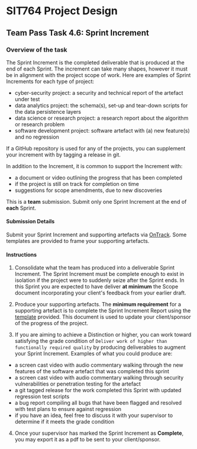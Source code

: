 <div id="banner"></div>

# SIT764 Project Design
## Team Pass Task 4.6: Sprint Increment

### Overview of the task
The Sprint Increment is the completed deliverable that is produced at the end of each Sprint. The increment can take many shapes, however it must be in alignment with the project scope of work. Here are examples of Sprint Increments for each type of project:

* cyber-security project: a security and technical report of the artefact under test
* data analytics project: the schema(s), set-up and tear-down scripts for the data persistence layers
* data science or research project: a research report about the algorithm or research problem
* software development project: software artefact with (a) new feature(s) and no regression

If a GitHub repository is used for any of the projects, you can supplement your increment with by tagging a release in git.

In addition to the Increment, it is common to support the Increment with:

* a document or video outlining the progress that has been completed
* if the project is still on track for completion on time
* suggestions for scope amendments, due to new discoveries

This is a **team** submission. Submit only one Sprint Increment at the end of **each** Sprint.

#### Submission Details
Submit your Sprint Increment and supporting artefacts via [OnTrack](https://ontrack.deakin.edu.au). Some templates are provided to frame your supporting artefacts.

#### Instructions

1. Consolidate what the team has produced into a deliverable Sprint Increment. The Sprint Increment must be complete enough to exist in isolation if the project were to suddenly seize after the Sprint ends. In this Sprint you are expected to have deliver **at minimum** the Scope document incorporating your client's feedback from your earlier draft.

2. Produce your supporting artefacts. The **minimum requirement** for a supporting artefact is to complete the Sprint Increment Report using the [template](https://deakin365.sharepoint.com/:f:/s/SIT782-Project-Delivery/Er_q6e6Iw0pIokUor-k26lQBcAkdM-BWb6PdWwlOxWLxbQ?e=NmuOYy) provided. This document is used to update your client/sponsor of the progress of the project.

3. If you are aiming to achieve a Distinction or higher, you can work toward satisfying the grade condition of `Deliver work of higher than functionally required quality` by producing deliverables to augment your Sprint Increment. Examples of what you could produce are:

* a screen cast video with audio commentary walking through the new features of the software artefact that was completed this sprint
* a screen cast video with audio commentary walking through security vulnerabilities or penetration testing for the artefact
* a git tagged release for the work completed this Sprint with updated regression test scripts
* a bug report compiling all bugs that have been flagged and resolved with test plans to ensure against regression
* if you have an idea, feel free to discuss it with your supervisor to determine if it meets the grade condition

4. Once your supervisor has marked the Sprint Increment as **Complete**, you may export it as a pdf to be sent to your client/sponsor.

<div style="page-break-after:always;"></div>
